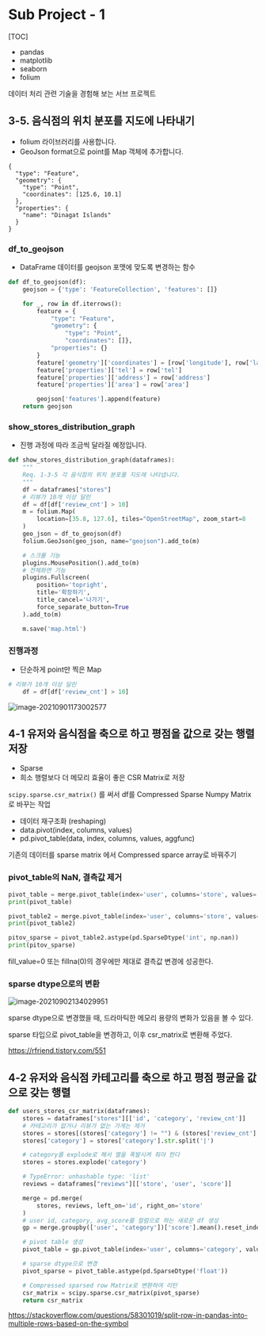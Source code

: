 # Sub Project - 1

[TOC]

- pandas
- matplotlib
- seaborn
- folium

데이터 처리 관련 기술을 경험해 보는 서브 프로젝트

## 3-5. 음식점의 위치 분포를 지도에 나타내기

- folium 라이브러리를 사용합니다.
- GeoJson format으로 point를 Map 객체에 추가합니다.

```
{
  "type": "Feature",
  "geometry": {
    "type": "Point",
    "coordinates": [125.6, 10.1]
  },
  "properties": {
    "name": "Dinagat Islands"
  }
}
```

### df_to_geojson

- DataFrame 데이터를 geojson 포맷에 맞도록 변경하는 함수

```python
def df_to_geojson(df):
    geojson = {'type': 'FeatureCollection', 'features': []}

    for _, row in df.iterrows():
        feature = {
            "type": "Feature",
            "geometry": {
                "type": "Point",
                "coordinates": []},
            "properties": {}
        }
        feature['geometry']['coordinates'] = [row['longitude'], row['latitude']]
        feature['properties']['tel'] = row['tel']
        feature['properties']['address'] = row['address']
        feature['properties']['area'] = row['area']

        geojson['features'].append(feature)
    return geojson
```

### show_stores_distribution_graph

- 진행 과정에 따라 조금씩 달라질 예정입니다.

```python
def show_stores_distribution_graph(dataframes):
    """
    Req. 1-3-5 각 음식점의 위치 분포를 지도에 나타냅니다.
    """
    df = dataframes["stores"]
    # 리뷰가 10개 이상 달린
    df = df[df['review_cnt'] > 10]
    m = folium.Map(
        location=[35.8, 127.6], tiles="OpenStreetMap", zoom_start=8
    )
    geo_json = df_to_geojson(df)
    folium.GeoJson(geo_json, name="geojson").add_to(m)

    # 스크롤 기능
    plugins.MousePosition().add_to(m)
    # 전체화면 기능
    plugins.Fullscreen(
        position='topright',
        title='확장하기',
        title_cancel='나가기',
        force_separate_button=True
    ).add_to(m)

    m.save('map.html')
```

### 진행과정

- 단순하게 point만 찍은 Map

```python
# 리뷰가 10개 이상 달린
    df = df[df['review_cnt'] > 10]
```

![image-20210901173002577](README.assets/image-20210901173002577.png)

## 4-1 유저와 음식점을 축으로 하고 평점을 값으로 갖는 행렬 저장

- Sparse
- 희소 행렬보다 더 메모리 효율이 좋은 CSR Matrix로 저장

`scipy.sparse.csr_matrix()` 를 써서 df를 Compressed Sparse Numpy Matrix로 바꾸는 작업

- 데이터 재구조화 (reshaping)
- data.pivot(index, columns, values)
- pd.pivot_table(data, index, columns, values, aggfunc)

기존의 데이터를 sparse matrix 에서 Compressed sparce array로 바꿔주기

### pivot_table의 NaN, 결측값 제거

```python
pivot_table = merge.pivot_table(index='user', columns='store', values='score', aggfunc=np.mean, fill_value=0)
print(pivot_table)

pivot_table2 = merge.pivot_table(index='user', columns='store', values='score', aggfunc=np.mean)
print(pivot_table2)

pitov_sparse = pivot_table2.astype(pd.SparseDtype('int', np.nan))
print(pitov_sparse)
```

fill_value=0 또는 fillna(0)의 경우에만 제대로 결측값 변경에 성공한다. 

### sparse dtype으로의 변환

![image-20210902134029951](README.assets/image-20210902134029951.png)

sparse dtype으로 변경했을 때, 드라마틱한 메모리 용량의 변화가 있음을 볼 수 있다.

sparse 타입으로 pivot_table을 변경하고, 이후 csr_matrix로 변환해 주었다.

https://rfriend.tistory.com/551

## 4-2 유저와 음식점 카테고리를 축으로 하고 평점 평균을 값으로 갖는 행렬

```python
def users_stores_csr_matrix(dataframes):
    stores = dataframes["stores"][['id', 'category', 'review_cnt']]
    # 카테고리가 없거나 리뷰가 없는 가게는 제거
    stores = stores[(stores['category'] != "") & (stores['review_cnt'] > 0)]
    stores['category'] = stores['category'].str.split('|')

    # category를 explode로 해서 열을 폭발시켜 줘야 한다
    stores = stores.explode('category')

    # TypeError: unhashable type: 'list'
    reviews = dataframes["reviews"][['store', 'user', 'score']]

    merge = pd.merge(
        stores, reviews, left_on='id', right_on='store'
    )
    # user id, category, avg_score를 컬럼으로 하는 새로운 df 생성
    gp = merge.groupby(['user', 'category'])['score'].mean().reset_index(name='avg_score')

    # pivot table 생성
    pivot_table = gp.pivot_table(index='user', columns='category', values='avg_score')

    # sparse dtype으로 변경
    pivot_sparse = pivot_table.astype(pd.SparseDtype('float'))

    # Compressed sparsed row Matrix로 변환하여 리턴
    csr_matrix = scipy.sparse.csr_matrix(pivot_sparse)
    return csr_matrix
```



https://stackoverflow.com/questions/58301019/split-row-in-pandas-into-multiple-rows-based-on-the-symbol
